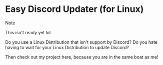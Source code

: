 # Easy Discord Updater (for Linux)
> [!NOTE]
> This isn't ready yet lol

Do you use a Linux Distribution that isn't support by Discord? Do you hate having to wait for your Linux Distribution to update Discord?

Then check out my project here, because you are in the same boat as me!
